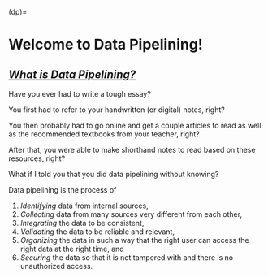 (dp)=
# Welcome to Data Pipelining!

## <u>_**What is Data Pipelining?**_</u>

Have you ever had to write a tough essay? 

You first had to refer to your handwritten (or digital) notes, right?

You then probably had to go online and get a couple articles to read as well as the recommended textbooks from your teacher, right?

After that, you were able to make shorthand notes to read based on these resources, right?

What if I told you that you did data pipelining without knowing?

Data pipelining is the process of
1. *Identifying* data from internal sources,
2. *Collecting* data from many sources very different from each other,
3. *Integrating* the data to be consistent,
4. *Validating* the data to be reliable and relevant,
5. *Organizing* the data in such a way that the right user can access the right data at the right time, and
6. *Securing* the data so that it is not tampered with and there is no unauthorized access.
